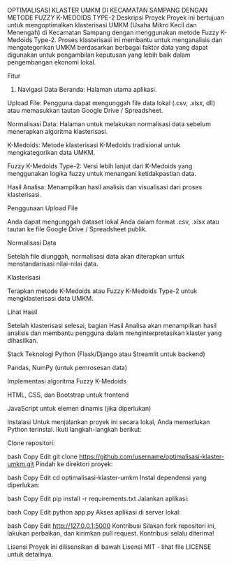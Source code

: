 OPTIMALISASI KLASTER UMKM DI KECAMATAN SAMPANG DENGAN METODE FUZZY K-MEDOIDS TYPE-2
Deskripsi Proyek
Proyek ini bertujuan untuk mengoptimalkan klasterisasi UMKM (Usaha Mikro Kecil dan Menengah) di Kecamatan Sampang dengan menggunakan metode Fuzzy K-Medoids Type-2. Proses klasterisasi ini membantu untuk menganalisis dan mengategorikan UMKM berdasarkan berbagai faktor data yang dapat digunakan untuk pengambilan keputusan yang lebih baik dalam pengembangan ekonomi lokal.

Fitur
1. Navigasi Data
Beranda: Halaman utama aplikasi.

Upload File: Pengguna dapat mengunggah file data lokal (.csv, .xlsx, dll) atau memasukkan tautan Google Drive / Spreadsheet.

Normalisasi Data: Halaman untuk melakukan normalisasi data sebelum menerapkan algoritma klasterisasi.

K-Medoids: Metode klasterisasi K-Medoids tradisional untuk mengkategorikan data UMKM.

Fuzzy K-Medoids Type-2: Versi lebih lanjut dari K-Medoids yang menggunakan logika fuzzy untuk menangani ketidakpastian data.

Hasil Analisa: Menampilkan hasil analisis dan visualisasi dari proses klasterisasi.

Penggunaan
Upload File

Anda dapat mengunggah dataset lokal Anda dalam format .csv, .xlsx atau tautan ke file Google Drive / Spreadsheet publik.

Normalisasi Data

Setelah file diunggah, normalisasi data akan diterapkan untuk menstandarisasi nilai-nilai data.

Klasterisasi

Terapkan metode K-Medoids atau Fuzzy K-Medoids Type-2 untuk mengklasterisasi data UMKM.

Lihat Hasil

Setelah klasterisasi selesai, bagian Hasil Analisa akan menampilkan hasil analisis dan membantu pengguna dalam menginterpretasikan klaster yang dihasilkan.

Stack Teknologi
Python (Flask/Django atau Streamlit untuk backend)

Pandas, NumPy (untuk pemrosesan data)

Implementasi algoritma Fuzzy K-Medoids

HTML, CSS, dan Bootstrap untuk frontend

JavaScript untuk elemen dinamis (jika diperlukan)

Instalasi
Untuk menjalankan proyek ini secara lokal, Anda memerlukan Python terinstal. Ikuti langkah-langkah berikut:

Clone repositori:

bash
Copy
Edit
git clone https://github.com/username/optimalisasi-klaster-umkm.git
Pindah ke direktori proyek:

bash
Copy
Edit
cd optimalisasi-klaster-umkm
Instal dependensi yang diperlukan:

bash
Copy
Edit
pip install -r requirements.txt
Jalankan aplikasi:

bash
Copy
Edit
python app.py
Akses aplikasi di server lokal:

bash
Copy
Edit
http://127.0.0.1:5000
Kontribusi
Silakan fork repositori ini, lakukan perbaikan, dan kirimkan pull request. Kontribusi selalu diterima!

Lisensi
Proyek ini dilisensikan di bawah Lisensi MIT - lihat file LICENSE untuk detailnya.
